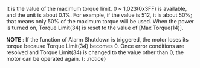 It is the value of the maximum torque limit.
0 ~ 1,023(0x3FF) is available, and the unit is about 0.1%.
For example, if the value is 512, it is about 50%; that means only 50% of the maximum torque will be used.
When the power is turned on, Torque Limit(34) is reset to the value of [Max Torque(14)].

**NOTE** : If the function of Alarm Shutdown is triggered, the motor loses its torque because Torque Limit(34) becomes 0. Once error conditions are resolved and Torque Limit(34) is changed to the value other than 0, the motor can be operated again.
{: .notice}
